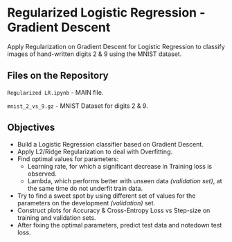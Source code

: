 # Regularized Logistic Regression - Gradient Descent

Apply Regularization on Gradient Descent for Logistic Regression to classify images of hand-written digits 2 & 9 using the MNIST dataset.

## Files on the Repository
`Regularized LR.ipynb` - MAIN file.

`mnist_2_vs_9.gz` - MNIST Dataset for digits 2 & 9.

## Objectives

  * Build a Logistic Regression classifier based on Gradient Descent.
  * Apply L2/Ridge Regularization to deal with Overfitting.
  * Find optimal values for parameters:
    - Learning rate, for which a significant decrease in Training loss is observed.
    - Lambda, which performs better with unseen data *(validation set)*, at the same time do not underfit train data.
  * Try to find a sweet spot by using different set of values for the parameters on the development *(validation)* set.
  * Construct plots for Accuracy & Cross-Entropy Loss vs Step-size on training and validation sets.
  * After fixing the optimal parameters, predict test data and notedown test loss.
